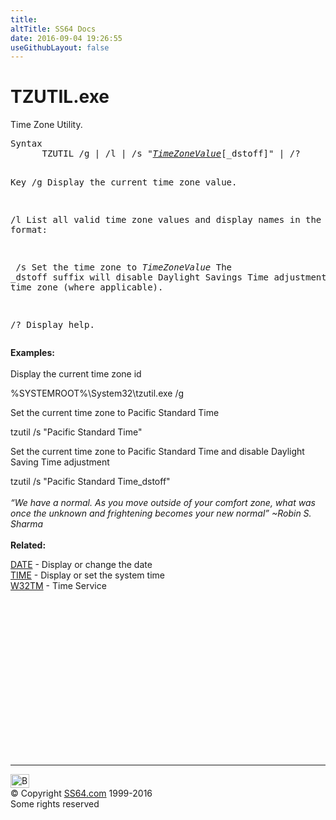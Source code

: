 ```yaml
---
title:
altTitle: SS64 Docs
date: 2016-09-04 19:26:55
useGithubLayout: false
---
```

<!-- #BeginLibraryItem "/Library/head_nt.lbi" --><!-- #EndLibraryItem --><h1>TZUTIL.exe</h1>
<p> Time Zone Utility.</p>
<pre>Syntax
      TZUTIL /g | /l | /s "<i><a href="timezones.html">TimeZoneValue</a></i>[_dstoff]" | /?

Key
   /g   Display the current time zone value.

   /l   List all valid time zone values and display names in the following format:

<display name="">   /s   Set the time zone to <i>TimeZoneValue</i>
        The _dstoff suffix will disable Daylight Savings Time adjustment
        for the time zone (where applicable).

   /?  Display help.</display></pre>
<p><b>Examples:</b><br>
<br>
Display the current time zone id</p>
<p class="code">%SYSTEMROOT%\System32\tzutil.exe /g</p>
<p>Set the current time zone to Pacific Standard Time</p>
<p class="code">tzutil /s "Pacific Standard Time"</p>
<p>Set the current time zone to Pacific Standard Time and disable Daylight Saving Time adjustment</p>
<p><span class="code">tzutil /s "Pacific Standard Time_dstoff</span>"<br>
<br>
<i class="quote">“We have a normal. As you move outside of your comfort zone, what was once the unknown and frightening becomes your new normal” ~</i><i class="quote">Robin S. Sharma</i><br>
<br>
<b>Related:</b></p>
<p><a href="date.html">DATE</a> - Display or change the date<br>
<a href="time.html">TIME</a> - Display or set the system time<br>
<a href="w32tm.html">W32TM</a> - Time Service</p><!-- #BeginLibraryItem "/Library/foot_nt.lbi" --><p>
<!-- windows300 -->
<ins class="adsbygoogle" style="display:inline-block;width:300px;height:250px" data-ad-client="ca-pub-6140977852749469" data-ad-slot="7649547908"></ins>
<script>
(adsbygoogle = window.adsbygoogle || []).push({});
</script></p>
<hr>
<div id="bl" class="footer"><a href="tzutil.html#"><img src="../images/top.png" width="30" height="22" alt="Back to the Top"></a></div>
<div id="br" class="footer, tagline">© Copyright <a href="../index.html">SS64.com</a> 1999-2016<br>
Some rights reserved</div><!-- #EndLibraryItem -->


